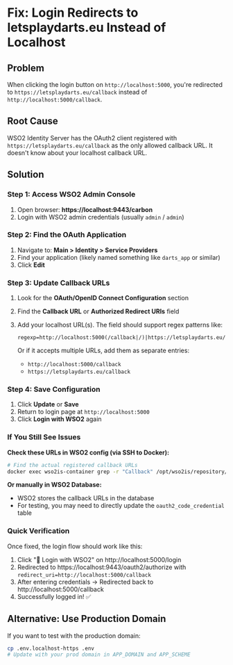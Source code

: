 # Fix: Login Redirects to letsplaydarts.eu Instead of Localhost

## Problem
When clicking the login button on `http://localhost:5000`, you're redirected to `https://letsplaydarts.eu/callback` instead of `http://localhost:5000/callback`.

## Root Cause
WSO2 Identity Server has the OAuth2 client registered with `https://letsplaydarts.eu/callback` as the only allowed callback URL. It doesn't know about your localhost callback URL.

## Solution

### Step 1: Access WSO2 Admin Console
1. Open browser: **https://localhost:9443/carbon**
2. Login with WSO2 admin credentials (usually `admin` / `admin`)

### Step 2: Find the OAuth Application
1. Navigate to: **Main > Identity > Service Providers**
2. Find your application (likely named something like `darts_app` or similar)
3. Click **Edit**

### Step 3: Update Callback URLs
1. Look for the **OAuth/OpenID Connect Configuration** section
2. Find the **Callback URL** or **Authorized Redirect URIs** field
3. Add your localhost URL(s). The field should support regex patterns like:
   ```
   regexp=http://localhost:5000(/callback|/)|https://letsplaydarts.eu/callback
   ```
   
   Or if it accepts multiple URLs, add them as separate entries:
   - `http://localhost:5000/callback`
   - `https://letsplaydarts.eu/callback`

### Step 4: Save Configuration
1. Click **Update** or **Save**
2. Return to login page at `http://localhost:5000`
3. Click **Login with WSO2** again

### If You Still See Issues

**Check these URLs in WSO2 config (via SSH to Docker):**
```bash
# Find the actual registered callback URLs
docker exec wso2is-container grep -r "Callback" /opt/wso2is/repository/conf/
```

**Or manually in WSO2 Database:**
- WSO2 stores the callback URLs in the database
- For testing, you may need to directly update the `oauth2_code_credential` table

### Quick Verification
Once fixed, the login flow should work like this:
1. Click "🔐 Login with WSO2" on http://localhost:5000/login
2. Redirected to https://localhost:9443/oauth2/authorize with `redirect_uri=http://localhost:5000/callback`
3. After entering credentials → Redirected back to http://localhost:5000/callback
4. Successfully logged in! ✅

## Alternative: Use Production Domain
If you want to test with the production domain:
```bash
cp .env.localhost-https .env
# Update with your prod domain in APP_DOMAIN and APP_SCHEME
```